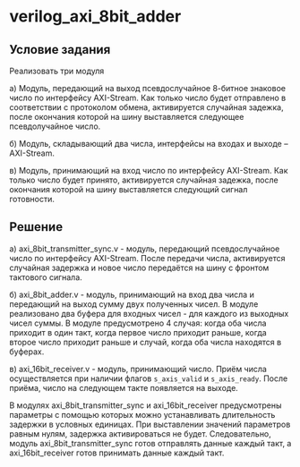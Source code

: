 # verilog_axi_8bit_adder

## Условие задания

Реализовать три модуля

а) Модуль, передающий на выход псевдослучайное 8-битное знаковое число по интерфейсу AXI-Stream. Как только число будет отправлено в соответствии с протоколом обмена, активируется случайная задежка, после окончания которой на шину выставляется следующее псевдолучайное число.

б) Модуль, складывающий два числа, интерфейсы на входах и выходе – AXI-Stream. 

в) Модуль, принимающий на вход число по интерфейсу AXI-Stream. Как только число будет принято, активируется случайная задежка, после окончания которой на шину выставляется следующий сигнал готовности.

## Решение

а) axi_8bit_transmitter_sync.v - модуль, передающий псевдослучайное число по интерфейсу AXI-Stream. После передачи числа, активируется случайная задержка и новое число передаётся на шину с фронтом тактового сигнала.

б) axi_8bit_adder.v - модуль, принимающий на вход два числа и передающий на выход сумму двух полученных чисел. В модуле реализовано два буфера для входных чисел - для каждого из выходных чисел суммы. В модуле предусмотрено 4 случая: когда оба числа приходит в один такт, когда первое число приходит раньше, когда второе число приходит раньше и случай, когда оба числа находятся в буферах.

в) axi_16bit_receiver.v - модуль, принимающий число. Приём числа осуществляется при наличии флагов `s_axis_valid` и `s_axis_ready`. После приёма, число на следующем такте появляется на выходе.

В модулях axi_8bit_transmitter_sync и axi_16bit_receiver предусмотрены параметры с помощью которых можно устанавливать длительность задержки в условных единицах. При выставлении значений параметров равным нулям, задержка активироваться не будет. Следовательно, модуль axi_8bit_transmitter_sync готов отправлять данные каждый такт, а axi_16bit_receiver готов принимать данные каждый такт.